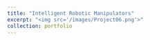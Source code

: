 ```yaml
---
title: "Intelligent Robotic Manipulators"
excerpt: "<img src='/images/Project06.png'>"
collection: portfolio
---
```

